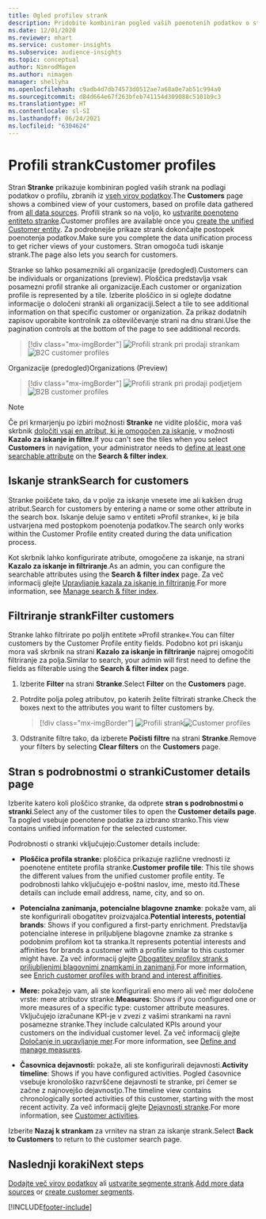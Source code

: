```yaml
---
title: Ogled profilov strank
description: Pridobite kombiniran pogled vaših poenotenih podatkov o strankah.
ms.date: 12/01/2020
ms.reviewer: mhart
ms.service: customer-insights
ms.subservice: audience-insights
ms.topic: conceptual
author: NimrodMagen
ms.author: nimagen
manager: shellyha
ms.openlocfilehash: c9adb4d7db74573d0512ae7a68a0e7ab51c994a0
ms.sourcegitcommit: d84d664e67f263bfeb741154d309088c5101b9c3
ms.translationtype: HT
ms.contentlocale: sl-SI
ms.lasthandoff: 06/24/2021
ms.locfileid: "6304624"
---
```

# <a name="customer-profiles"></a><span data-ttu-id="5720c-103">Profili strank</span><span class="sxs-lookup"><span data-stu-id="5720c-103">Customer profiles</span></span>

<span data-ttu-id="5720c-104">Stran **Stranke** prikazuje kombiniran pogled vaših strank na podlagi podatkov o profilu, zbranih iz [vseh virov podatkov](data-sources.md).</span><span class="sxs-lookup"><span data-stu-id="5720c-104">The **Customers** page shows a combined view of your customers, based on profile data gathered from [all data sources](data-sources.md).</span></span> <span data-ttu-id="5720c-105">Profili strank so na voljo, ko [ustvarite poenoteno entiteto stranke](data-unification.md).</span><span class="sxs-lookup"><span data-stu-id="5720c-105">Customer profiles are available once you [create the unified Customer entity](data-unification.md).</span></span> <span data-ttu-id="5720c-106">Za podrobnejše prikaze strank dokončajte postopek poenotenja podatkov.</span><span class="sxs-lookup"><span data-stu-id="5720c-106">Make sure you complete the data unification process to get richer views of your customers.</span></span> <span data-ttu-id="5720c-107">Stran omogoča tudi iskanje strank.</span><span class="sxs-lookup"><span data-stu-id="5720c-107">The page also lets you search for customers.</span></span>

<span data-ttu-id="5720c-108">Stranke so lahko posamezniki ali organizacije (predogled).</span><span class="sxs-lookup"><span data-stu-id="5720c-108">Customers can be individuals or organizations (preview).</span></span> <span data-ttu-id="5720c-109">Ploščica predstavlja vsak posamezni profil stranke ali organizacije.</span><span class="sxs-lookup"><span data-stu-id="5720c-109">Each customer or organization profile is represented by a tile.</span></span> <span data-ttu-id="5720c-110">Izberite ploščico in si oglejte dodatne informacije o določeni stranki ali organizaciji.</span><span class="sxs-lookup"><span data-stu-id="5720c-110">Select a tile to see additional information on that specific customer or organization.</span></span> <span data-ttu-id="5720c-111">Za prikaz dodatnih zapisov uporabite kontrolnik za oštevilčevanje strani na dnu strani.</span><span class="sxs-lookup"><span data-stu-id="5720c-111">Use the pagination controls at the bottom of the page to see additional records.</span></span>

> [!div class="mx-imgBorder"] 
> <span data-ttu-id="5720c-112">![Profili strank pri prodaji strankam](media/profiles-customers.png "Profili strank pri prodaji strankam")</span><span class="sxs-lookup"><span data-stu-id="5720c-112">![B2C customer profiles](media/profiles-customers.png "B2C customer profiles")</span></span>

<span data-ttu-id="5720c-113">Organizacije (predogled)</span><span class="sxs-lookup"><span data-stu-id="5720c-113">Organizations (Preview)</span></span>
> [!div class="mx-imgBorder"] 
> <span data-ttu-id="5720c-114">![Profili strank pri prodaji podjetjem](media/profile-customers-b2b.png "Profili strank pri prodaji podjetjem")</span><span class="sxs-lookup"><span data-stu-id="5720c-114">![B2B customer profiles](media/profile-customers-b2b.png "B2B customer profiles")</span></span>

> [!NOTE]
> <span data-ttu-id="5720c-115">Če pri krmarjenju po izbiri možnosti **Stranke** ne vidite ploščic, mora vaš skrbnik [določiti vsaj en atribut, ki je omogočen za iskanje](search-filter-index.md), v možnosti **Kazalo za iskanje in filtre**.</span><span class="sxs-lookup"><span data-stu-id="5720c-115">If you can't see the tiles when you select **Customers** in navigation, your administrator needs to [define at least one searchable attribute](search-filter-index.md) on the **Search & filter index**.</span></span>

## <a name="search-for-customers"></a><span data-ttu-id="5720c-116">Iskanje strank</span><span class="sxs-lookup"><span data-stu-id="5720c-116">Search for customers</span></span>

<span data-ttu-id="5720c-117">Stranke poiščete tako, da v polje za iskanje vnesete ime ali kakšen drug atribut.</span><span class="sxs-lookup"><span data-stu-id="5720c-117">Search for customers by entering a name or some other attribute in the search box.</span></span> <span data-ttu-id="5720c-118">Iskanje deluje samo v entiteti »Profil stranke«, ki je bila ustvarjena med postopkom poenotenja podatkov.</span><span class="sxs-lookup"><span data-stu-id="5720c-118">The search only works within the Customer Profile entity created during the data unification process.</span></span>

<span data-ttu-id="5720c-119">Kot skrbnik lahko konfigurirate atribute, omogočene za iskanje, na strani **Kazalo za iskanje in filtriranje**.</span><span class="sxs-lookup"><span data-stu-id="5720c-119">As an admin, you can configure the searchable attributes using the **Search & filter index** page.</span></span> <span data-ttu-id="5720c-120">Za več informacij glejte [Upravljanje kazala za iskanje in filtriranje](search-filter-index.md).</span><span class="sxs-lookup"><span data-stu-id="5720c-120">For more information, see [Manage search & filter index](search-filter-index.md).</span></span>

## <a name="filter-customers"></a><span data-ttu-id="5720c-121">Filtriranje strank</span><span class="sxs-lookup"><span data-stu-id="5720c-121">Filter customers</span></span>

<span data-ttu-id="5720c-122">Stranke lahko filtrirate po poljih entitete »Profil stranke«.</span><span class="sxs-lookup"><span data-stu-id="5720c-122">You can filter customers by the Customer Profile entity fields.</span></span> <span data-ttu-id="5720c-123">Podobno kot pri iskanju mora vaš skrbnik na strani **Kazalo za iskanje in filtriranje** najprej omogočiti filtriranje za polja.</span><span class="sxs-lookup"><span data-stu-id="5720c-123">Similar to search, your admin will first need to define the fields as filterable using the **Search & filter index** page.</span></span>

1. <span data-ttu-id="5720c-124">Izberite **Filter** na strani **Stranke**.</span><span class="sxs-lookup"><span data-stu-id="5720c-124">Select **Filter** on the **Customers** page.</span></span>

2. <span data-ttu-id="5720c-125">Potrdite polja poleg atributov, po katerih želite filtrirati stranke.</span><span class="sxs-lookup"><span data-stu-id="5720c-125">Check the boxes next to the attributes you want to filter customers by.</span></span>

   > [!div class="mx-imgBorder"] 
   > <span data-ttu-id="5720c-126">![Profili strank](media/profiles-customers3.png "Profili strank")</span><span class="sxs-lookup"><span data-stu-id="5720c-126">![Customer profiles](media/profiles-customers3.png "Customer profiles")</span></span>

3. <span data-ttu-id="5720c-127">Odstranite filtre tako, da izberete **Počisti filtre** na strani **Stranke**.</span><span class="sxs-lookup"><span data-stu-id="5720c-127">Remove your filters by selecting **Clear filters** on the **Customers** page.</span></span>

##  <a name="customer-details-page"></a><span data-ttu-id="5720c-128">Stran s podrobnostmi o stranki</span><span class="sxs-lookup"><span data-stu-id="5720c-128">Customer details page</span></span>

<span data-ttu-id="5720c-129">Izberite katero koli ploščico stranke, da odprete **stran s podrobnostmi o stranki**.</span><span class="sxs-lookup"><span data-stu-id="5720c-129">Select any of the customer tiles to open the **Customer details page**.</span></span> <span data-ttu-id="5720c-130">Ta pogled vsebuje poenotene podatke za izbrano stranko.</span><span class="sxs-lookup"><span data-stu-id="5720c-130">This view contains unified information for the selected customer.</span></span>

<span data-ttu-id="5720c-131">Podrobnosti o stranki vključujejo:</span><span class="sxs-lookup"><span data-stu-id="5720c-131">Customer details include:</span></span>

-   <span data-ttu-id="5720c-132">**Ploščica profila stranke:** ploščica prikazuje različne vrednosti iz poenotene entitete profila stranke.</span><span class="sxs-lookup"><span data-stu-id="5720c-132">**Customer profile tile**: This tile shows the different values from the unified customer profile entity.</span></span> <span data-ttu-id="5720c-133">Te podrobnosti lahko vključujejo e-poštni naslov, ime, mesto itd.</span><span class="sxs-lookup"><span data-stu-id="5720c-133">These details can include email address, name, city, and so on.</span></span> 

-   <span data-ttu-id="5720c-134">**Potencialna zanimanja, potencialne blagovne znamke**: pokaže vam, ali ste konfigurirali obogatitev proizvajalca.</span><span class="sxs-lookup"><span data-stu-id="5720c-134">**Potential interests, potential brands**: Shows if you configured a first-party enrichment.</span></span> <span data-ttu-id="5720c-135">Predstavlja potencialne interese in priljubljene blagovne znamke za stranke s podobnim profilom kot ta stranka.</span><span class="sxs-lookup"><span data-stu-id="5720c-135">It represents potential interests and affinities for brands a customer with a profile similar to this customer might have.</span></span> <span data-ttu-id="5720c-136">Za več informacij glejte [Obogatitev profilov strank s priljubljenimi blagovnimi znamkami in zanimanji](enrichment-microsoft.md).</span><span class="sxs-lookup"><span data-stu-id="5720c-136">For more information, see [Enrich customer profiles with brand and interest affinities](enrichment-microsoft.md).</span></span>

-   <span data-ttu-id="5720c-137">**Mere:** pokažejo vam, ali ste konfigurirali eno mero ali več mer določene vrste: mere atributov stranke.</span><span class="sxs-lookup"><span data-stu-id="5720c-137">**Measures**: Shows if you configured one or more measures of a specific type: customer attribute measures.</span></span> <span data-ttu-id="5720c-138">Vključujejo izračunane KPI-je v zvezi z vašimi strankami na ravni posamezne stranke.</span><span class="sxs-lookup"><span data-stu-id="5720c-138">They include calculated KPIs around your customers on the individual customer level.</span></span> <span data-ttu-id="5720c-139">Za več informacij glejte [Določanje in upravljanje mer](measures.md).</span><span class="sxs-lookup"><span data-stu-id="5720c-139">For more information, see [Define and manage measures](measures.md).</span></span>

-   <span data-ttu-id="5720c-140">**Časovnica dejavnosti:** pokaže, ali ste konfigurirali dejavnosti.</span><span class="sxs-lookup"><span data-stu-id="5720c-140">**Activity timeline**: Shows if you have configured activities.</span></span> <span data-ttu-id="5720c-141">Pogled časovnice vsebuje kronološko razvrščene dejavnosti te stranke, pri čemer se začne z najnovejšo dejavnostjo.</span><span class="sxs-lookup"><span data-stu-id="5720c-141">The timeline view contains chronologically sorted activities of this customer, starting with the most recent activity.</span></span> <span data-ttu-id="5720c-142">Za več informacij glejte [Dejavnosti stranke](activities.md).</span><span class="sxs-lookup"><span data-stu-id="5720c-142">For more information, see [Customer activities](activities.md).</span></span>

<span data-ttu-id="5720c-143">Izberite **Nazaj k strankam** za vrnitev na stran za iskanje strank.</span><span class="sxs-lookup"><span data-stu-id="5720c-143">Select **Back to Customers** to return to the customer search page.</span></span>

## <a name="next-steps"></a><span data-ttu-id="5720c-144">Naslednji koraki</span><span class="sxs-lookup"><span data-stu-id="5720c-144">Next steps</span></span>

<span data-ttu-id="5720c-145">[Dodajte več virov podatkov](data-sources.md) ali [ustvarite segmente strank](segments.md).</span><span class="sxs-lookup"><span data-stu-id="5720c-145">[Add more data sources](data-sources.md) or [create customer segments](segments.md).</span></span>


[!INCLUDE[footer-include](../includes/footer-banner.md)]
